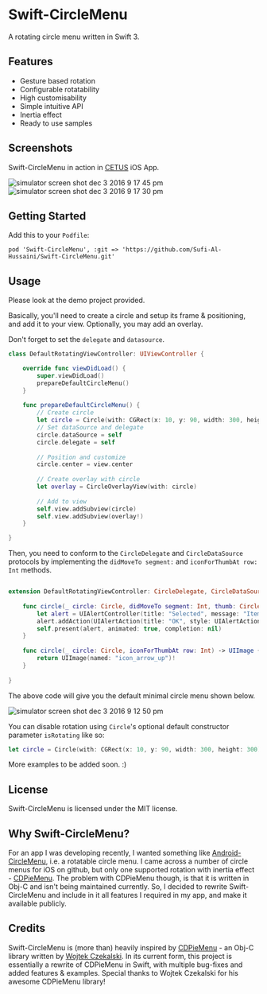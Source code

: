 # Swift-CircleMenu
A rotating circle menu written in Swift 3.

## Features 

* Gesture based rotation
* Configurable rotatability
* High customisability 
* Simple intuitive API
* Inertia effect
* Ready to use samples


## Screenshots

Swift-CircleMenu in action in [CETUS](https://itunes.apple.com/us/app/CETUS/id1174919225) iOS App.

![simulator screen shot dec 3 2016 9 17 45 pm](https://cloud.githubusercontent.com/assets/7275476/20860974/f140ce60-b99d-11e6-9f68-2178c315df1c.png)
![simulator screen shot dec 3 2016 9 17 30 pm](https://cloud.githubusercontent.com/assets/7275476/20860970/eb60b91a-b99d-11e6-95eb-1b4fa0b3670b.png)


## Getting Started

Add this to your `Podfile`:
```
pod 'Swift-CircleMenu', :git => 'https://github.com/Sufi-Al-Hussaini/Swift-CircleMenu.git'
```


## Usage

Please look at the demo project provided.

Basically, you'll need to create a circle and setup its frame & positioning, and add it to your view. 
Optionally, you may add an overlay.

Don't forget to set the `delegate` and `datasource`.

```swift
class DefaultRotatingViewController: UIViewController {

    override func viewDidLoad() {
        super.viewDidLoad()
        prepareDefaultCircleMenu()
    }
    
    func prepareDefaultCircleMenu() {
        // Create circle
        let circle = Circle(with: CGRect(x: 10, y: 90, width: 300, height: 300), numberOfSegments: 10, ringWidth: 80.0)
        // Set dataSource and delegate
        circle.dataSource = self
        circle.delegate = self
        
        // Position and customize
        circle.center = view.center
        
        // Create overlay with circle
        let overlay = CircleOverlayView(with: circle)
        
        // Add to view
        self.view.addSubview(circle)
        self.view.addSubview(overlay!)
    }

}
```

Then, you need to conform to the `CircleDelegate` and `CircleDataSource` protocols by implementing the `didMoveTo segment:` and `iconForThumbAt row: Int` methods.

```swift 

extension DefaultRotatingViewController: CircleDelegate, CircleDataSource {
    
    func circle(_ circle: Circle, didMoveTo segment: Int, thumb: CircleThumb) {
        let alert = UIAlertController(title: "Selected", message: "Item with tag: \(segment)", preferredStyle: UIAlertControllerStyle.alert)
        alert.addAction(UIAlertAction(title: "OK", style: UIAlertActionStyle.cancel, handler: nil))
        self.present(alert, animated: true, completion: nil)
    }
    
    func circle(_ circle: Circle, iconForThumbAt row: Int) -> UIImage {
        return UIImage(named: "icon_arrow_up")!
    }
    
}

```
The above code will give you the default minimal circle menu shown below.

![simulator screen shot dec 3 2016 9 12 50 pm](https://cloud.githubusercontent.com/assets/7275476/20860954/9e4d5926-b99d-11e6-84c7-3dfc46ab07ea.png)

You can disable rotation using `Circle`'s optional default constructor parameter `isRotating` like so:
```swift
let circle = Circle(with: CGRect(x: 10, y: 90, width: 300, height: 300), numberOfSegments: 10, ringWidth: 80.0, isRotating: false)
```

More examples to be added soon. :)


## License

Swift-CircleMenu is licensed under the MIT license.


## Why Swift-CircleMenu?

For an app I was developing recently, I wanted something like [Android-CircleMenu](https://github.com/szugyi/Android-CircleMenu), i.e. a rotatable circle menu. 
I came across a number of circle menus for iOS on github, but only one supported rotation with inertia effect - [CDPieMenu](https://github.com/wokalski/CDPieMenu). 
The problem with CDPieMenu though, is that it is written in Obj-C and isn't being maintained currently.
So, I decided to rewrite Swift-CircleMenu and include in it all features I required in my app, and make it available publicly.


## Credits

Swift-CircleMenu is (more than) heavily inspired by [CDPieMenu](https://github.com/wokalski/CDPieMenu) - an Obj-C library written by [Wojtek Czekalski](https://github.com/wokalski). 
In its current form, this project is essentially a rewrite of CDPieMenu in Swift, with multiple bug-fixes and added features & examples. 
Special thanks to Wojtek Czekalski for his awesome CDPieMenu library!

